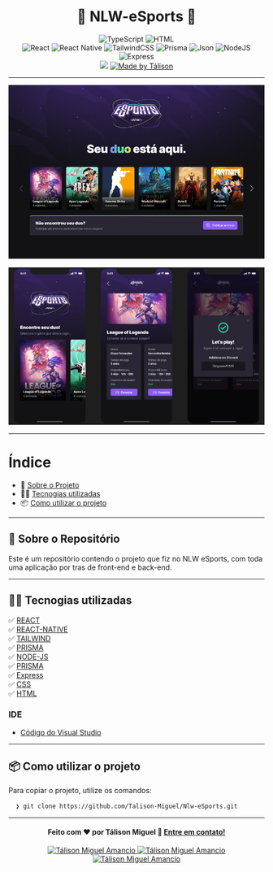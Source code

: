 <h1 align="center">
 🚀 NLW-eSports 🚀
</h1>

<p align="center">
  <img alt="TypeScript" src="https://img.shields.io/badge/TypeScript-91.1%25-blue">
  <img alt="HTML" src="https://img.shields.io/badge/Html-1.8%25-blue">

  <br>
  
  <img alt="React" src="https://img.shields.io/badge/React-blue">
  <img alt="React Native" src="https://img.shields.io/badge/React Native-blue">
  <img alt="TailwindCSS" src="https://img.shields.io/badge/TailwindCSS-blue">
  <img alt="Prisma" src="https://img.shields.io/badge/Prisma-blue">
  <img alt="Json" src="https://img.shields.io/badge/Json-green">
  <img alt="NodeJS" src="https://img.shields.io/badge/NodeJS-green">
  <img alt="Express" src="https://expressjs.com/pt-br/">
 
  
  
  <br>
  
  <img src="https://img.shields.io/badge/Code%20quality-A-green"/>
  

  <a href="https://www.linkedin.com/in/t%C3%A1lison-miguel/">
    <img alt="Made by Tálison" src="https://img.shields.io/badge/Made%20by-talison-red">
  </a>
</p>

---

<p align="center">
  <img alt="Imagem da Aplicação" src="web-app/src/assets/landing.jpg" />
</p>
<p align="center">
  <img alt="Imagem da Aplicação" src="mobile-app/assets/mobile.jpg" />
</p>

---

#  Índice

- :rocket: [Sobre o Projeto](#rocket-sobre-o-projeto)
- 👨‍💻️ [Tecnogias utilizadas](#%EF%B8%8F-tecnogias-utilizadas)
- 📦️ [Como utilizar o projeto](#%EF%B8%8F-como-utilizar-o-projeto)
---

## :rocket: Sobre o Repositório

Este é um repositório contendo o projeto que fiz no NLW eSports, com toda uma aplicação por tras de front-end e back-end.

---

## 👨‍💻️ Tecnogias utilizadas

✅ [ REACT ](https://pt-br.reactjs.org/) <br/>
✅ [ REACT-NATIVE ](https://reactnative.dev/) <br/>
✅ [ TAILWIND ](https://tailwindcss.com/) <br/>
✅ [ PRISMA ](https://www.prisma.io/) <br/>
✅ [ NODE-JS ](https://nodejs.org/en/) <br/>
✅ [ PRISMA ](https://www.prisma.io/) <br/>
✅ [ Express ](https://expressjs.com/pt-br/) <br/>
✅ [ CSS ](https://developer.mozilla.org/pt-BR/docs/Web/CSS) <br/>
✅ [ HTML ](https://developer.mozilla.org/pt-BR/docs/Web/HTML) <br/>

###  IDE

  - [ Código do Visual Studio ](https://code.visualstudio.com/)

---

## 📦️ Como utilizar o projeto

Para copiar o projeto, utilize os comandos:

```bash
  ❯ git clone https://github.com/Talison-Miguel/Nlw-eSports.git
```

---

<h4 align="center">
  Feito com ❤️ por Tálison Miguel 👋️ <a href="mailto:talisonmiguel84@gmail.com">Entre em contato!</a>
</h4>

<p align="center">

  <a href="https://www.linkedin.com/in/t%C3%A1lison-miguel/">
    <img alt="Tálison Miguel Amancio" src="https://img.shields.io/badge/LinkedIn-Tálison_Miguel-0e76a8?style=flat&logoColor=white&logo=linkedin">
  </a>
  <a href="https://www.facebook.com/profile.php?id=100009099058734">
    <img alt="Tálison Miguel Amancio" src="https://img.shields.io/badge/Facebook-Tálison_Miguel-1778F2?style=flat&logoColor=white&logo=facebook">
  </a>
  <a href="https://www.instagram.com/talison_miguel_00/">
    <img alt="Tálison Miguel Amancio" src="https://img.shields.io/badge/Instagram-@talison__miguel__00-833AB4?style=flat&logoColor=white&logo=instagram">
  </a>
  
</p>


